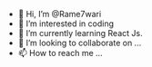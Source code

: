 - 👋 Hi, I’m @Rame7wari
- 👀 I’m interested in coding
- 🌱 I’m currently learning React Js.
- 💞️ I’m looking to collaborate on ...
- 📫 How to reach me ...

<!---
Rame7wari/Rame7wari is a ✨ special ✨ repository because its `README.md` (this file) appears on your GitHub profile.
You can click the Preview link to take a look at your changes.
--->
